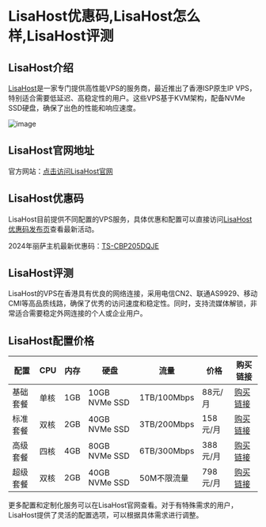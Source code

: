 # LisaHost优惠码,LisaHost怎么样,LisaHost评测

## LisaHost介绍

[LisaHost](https://lisahost.com/aff.php?aff=1587)是一家专门提供高性能VPS的服务商，最近推出了香港ISP原生IP VPS，特别适合需要低延迟、高稳定性的用户。这些VPS基于KVM架构，配备NVMe SSD硬盘，确保了出色的性能和响应速度。

![image](https://github.com/arrasegundoe/LisaHost/assets/157681743/9dba6b12-1ad7-4028-8b66-c4aa49232c72)

## LisaHost官网地址

官方网站：[点击访问LisaHost官网](https://lisahost.com/aff.php?aff=1587)

## LisaHost优惠码

LisaHost目前提供不同配置的VPS服务，具体优惠和配置可以直接访问[LisaHost优惠码发布页](https://github.com/viddanomarko/lisazhujiyouhuima)查看最新活动。

2024年丽萨主机最新优惠码：[TS-CBP205DQJE](https://lisahost.com/aff.php?aff=1587)

## LisaHost评测

LisaHost的VPS在香港具有优良的网络连接，采用电信CN2、联通AS9929、移动CMI等高品质线路，确保了优秀的访问速度和稳定性。同时，支持流媒体解锁，非常适合需要稳定外网连接的个人或企业用户。


## LisaHost配置价格

| 配置       | CPU   | 内存  | 硬盘         | 流量        | 价格     | 购买链接                                           |
|------------|-------|-------|--------------|-------------|----------|----------------------------------------------------|
| 基础套餐    | 单核  | 1GB   | 10GB NVMe SSD | 1TB/100Mbps | 88元/月  | [购买链接](https://lisahost.com/aff.php?aff=1587&pid=97) |
| 标准套餐    | 双核  | 2GB   | 40GB NVMe SSD | 3TB/200Mbps | 158元/月 | [购买链接](https://lisahost.com/aff.php?aff=1587&gid=11) |
| 高级套餐    | 四核  | 4GB   | 80GB NVMe SSD | 6TB/300Mbps | 388元/月 | [购买链接](https://lisahost.com/aff.php?aff=1587&gid=11) |
| 超级套餐    | 双核  | 2GB   | 40GB NVMe SSD | 50M不限流量 | 798元/月 | [购买链接](https://lisahost.com/aff.php?aff=1587&gid=11) |

更多配置和定制化服务可以在LisaHost官网查看。对于有特殊需求的用户，LisaHost提供了灵活的配置选项，可以根据具体需求进行调整。
